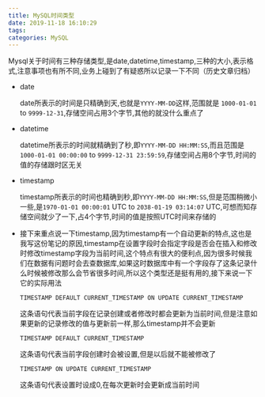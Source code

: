 ```yaml
---
title: MySQL时间类型
date: 2019-11-18 16:10:29
tags:
categories: MySQL
---
```


Mysql关于时间有三种存储类型,是date,datetime,timestamp,三种的大小,表示格式,注意事项也有所不同,业务上碰到了有疑惑所以记录一下不同（历史文章归档）<!--more-->

- date

  date所表示的时间是只精确到天,也就是`YYYY-MM-DD`这样,范围就是 `1000-01-01` to `9999-12-31`,存储空间占用3个字节,其他的就没什么重点了

- datetime

  datetime所表示的时间就精确到了秒,即`YYYY-MM-DD HH:MM:SS`,而且范围是`1000-01-01 00:00:00` to `9999-12-31 23:59:59`,存储空间占用8个字节,时间的值的存储跟时区无关

- timestamp

  timestamp所表示的时间也精确到秒,即`YYYY-MM-DD HH:MM:SS`,但是范围稍微小一些,是`1970-01-01 00:00:01` UTC to `2038-01-19 03:14:07` UTC,可想而知存储空间就少了一下,占4个字节,时间的值是按照UTC时间来存储的

- 接下来重点说一下timestamp,因为timestamp有一个自动更新的特点,这也是我写这份笔记的原因,timestamp在设置字段时会指定字段是否会在插入和修改时修改timestamp字段为当前时间,这个特点有很大的便利点,因为很多时候我们在数据有问题时会去查数据库,如果这时数据库中有一个字段存了这条记录什么时候被修改那么会节省很多时间,所以这个类型还是挺有用的,接下来说一下它的实际用法

  ```mysql
  TIMESTAMP DEFAULT CURRENT_TIMESTAMP ON UPDATE CURRENT_TIMESTAMP
  ```

  	这条语句代表当前字段在记录创建或者修改时都会更新为当前时间,但是注意如果更新的记录修改的值与更新前一样,那么timestamp并不会更新

  ```mysql
  TIMESTAMP DEFAULT CURRENT_TIMESTAMP
  ```

  	这条语句代表当前字段创建时会被设置,但是以后就不能被修改了

  ```mysql
  TIMESTAMP ON UPDATE CURRENT_TIMESTAMP
  ```

  	这条语句代表设置时设成0,在每次更新时会更新成当前时间

  